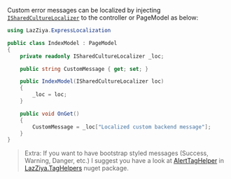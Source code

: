 Custom error messages can be localized by injecting [`ISharedCultureLocalizer`][1] to the controller or PageModel as below:

````csharp
using LazZiya.ExpressLocalization

public class IndexModel : PageModel
{
    private readonly ISharedCultureLocalizer _loc;

    public string CustomMessage { get; set; }

    public IndexModel(ISharedCultureLocalizer loc)
    {
        _loc = loc;
    }

    public void OnGet() 
    {
        CustomMessage = _loc["Localized custom backend message"];
    }
}
````


> Extra: If you want to have bootstrap styled messages (Success, Warning, Danger, etc.) I suggest you have a look at [AlertTagHelper][2] in [LazZiya.TagHelpers][3] nuget package.

[1]:https://github.com/LazZiya/ExpressLocalization/blob/master/LazZiya.ExpressLocalization/ISharedCultureLocalizer.cs
[2]:../LazZiya.TagHelpers/Alert-TagHelper-Overview.md
[3]:../LazZiya.TagHelpers/index.md